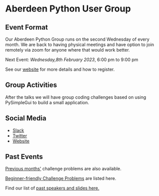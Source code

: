 # Aberdeen Python User Group

## Event Format

Our Aberdeen Python Group runs on the second Wednesday of every month. We are back to having physical meetings and have option to join remotely via zoom for anyone where that would work better. 

Next Event: *Wednesday,8th February 2023*, 6:00 pm to 9:00 pm

See our [website](https://pythonaberdeen.github.io) for more details and how to register. 


## Group Activities

After the talks we will have group coding challenges based on using PySimpleGui to build a small application.

## Social Media

- [Slack](https://join.slack.com/t/python-aberdeen/shared_invite/zt-fe4vr06d-TavzVV4ZusCxYLEdCqxsyQ)
- [Twitter](https://twitter.com/pythonaberdeen)
- [Website](https://pythonaberdeen.github.io)

## Past Events

[Previous months'](/previous) challenge problems are also available.

[Beginner-friendly Challenge Problems](beginner.md) are listed here.

Find our list of [past speakers and slides here.](https://github.com/PythonAberdeen/user_group/wiki/Speakers)
